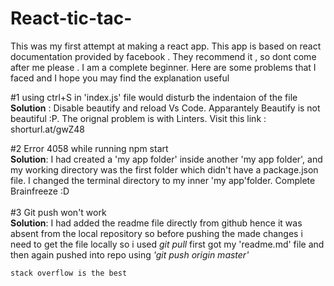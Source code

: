 # React-tic-tac-
This was my first attempt at making a react app. This app is based on react documentation provided by facebook . They recommend it ,
so dont come after me please . I am a complete beginner. Here are some problems that I faced and I hope you may find the explanation 
useful
 
 #1 using ctrl+S in 'index.js' file would disturb the indentaion of the file <br>
    <b>Solution</b> : Disable beautify and reload Vs Code. Apparantely Beautify is not beautiful :P. The orignal problem is with Linters.
    Visit this link : shorturl.at/gwZ48
 
 #2 Error 4058 while running npm start<br>
    <b>Solution</b>: I had created a 'my app folder' inside another 'my app folder', and my working directory was the first folder 
    which didn't have a package.json file. I changed the  terminal directory to my  inner 'my app'folder. Complete Brainfreeze :D<br>
 <br>#3 Git push won't work<br>
    <b>Solution</b>: I had added the readme file directly from github hence it was absent from the local repository 
    so before pushing the made changes i need to get the file locally so i used <i>git pull</i> first got my 'readme.md' file and then again 
    pushed into repo using <i>'git push origin master'</i>    

    stack overflow is the best
    
